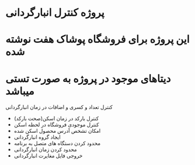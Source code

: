 # پروژه کنترل انبارگردانی

# این پروژه برای فروشگاه پوشاک هفت نوشته شده
# دیتاهای موجود در پروژه به صورت تستی میباشد




 کنترل تعداد و کسری و اضافات در زمان انبارگردانی 

- کنترل بارکد در زمان اسکن(صحت بارکد)
-  کنترل موجودی فروشگاه در لحظه اسکن
- امکان تشخص آدرس محصول اسکن شده
- ایجاد گروه انبارگردانی
- محدود کردن دستگاه های متصل به برنامه
- محدود کردن زمان انبارگردانی
- خروجی فایل مغایرت انبارگردانی
